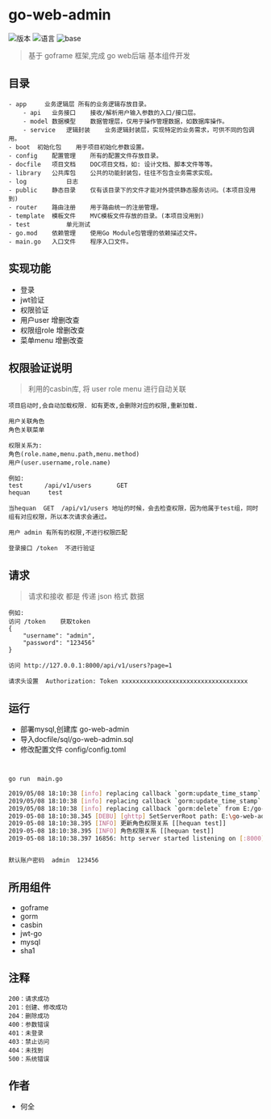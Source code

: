 # go-web-admin  

![版本](https://img.shields.io/badge/release-0.1.0-blue.svg)
![语言](https://img.shields.io/badge/language-golang1.12-blue.svg)
![base](https://img.shields.io/badge/env-goframe1.11.1-red.svg)


> 基于 goframe 框架,完成 go web后端 基本组件开发

## 目录

```
- app	  业务逻辑层	所有的业务逻辑存放目录。
    - api	业务接口	接收/解析用户输入参数的入口/接口层。
    - model	数据模型	数据管理层，仅用于操作管理数据，如数据库操作。
    - service	逻辑封装	业务逻辑封装层，实现特定的业务需求，可供不同的包调用。
- boot	初始化包	用于项目初始化参数设置。
- config	配置管理	所有的配置文件存放目录。
- docfile	项目文档	DOC项目文档，如: 设计文档、脚本文件等等。
- library	公共库包	公共的功能封装包，往往不包含业务需求实现。
- log           日志
- public	静态目录	仅有该目录下的文件才能对外提供静态服务访问。(本项目没用到)
- router	路由注册	用于路由统一的注册管理。
- template	模板文件	MVC模板文件存放的目录。(本项目没用到)
- test          单元测试
- go.mod	依赖管理	使用Go Module包管理的依赖描述文件。
- main.go	入口文件	程序入口文件。
```


## 实现功能
* 登录
* jwt验证
* 权限验证 
* 用户user      增删改查
* 权限组role    增删改查
* 菜单menu      增删改查



## 权限验证说明
>  利用的casbin库, 将  user  role  menu 进行自动关联

```
项目启动时,会自动加载权限. 如有更改,会删除对应的权限,重新加载.

用户关联角色  
角色关联菜单  

权限关系为:
角色(role.name,menu.path,menu.method)  
用户(user.username,role.name)

例如:
test      /api/v1/users       GET
hequan     test

当hequan  GET  /api/v1/users 地址的时候，会去检查权限，因为他属于test组，同时组有对应权限，所以本次请求会通过。

用户 admin 有所有的权限,不进行权限匹配

登录接口 /token  不进行验证
```

## 请求

> 请求和接收 都是 传递 json 格式 数据
```
例如:
访问 /token    获取token
{
	"username": "admin",
	"password": "123456"
}

访问 http://127.0.0.1:8000/api/v1/users?page=1
 
请求头设置  Authorization: Token xxxxxxxxxxxxxxxxxxxxxxxxxxxxxxxxxxx

```


##  运行

* 部署mysql,创建库 go-web-admin
* 导入docfile/sql/go-web-admin.sql
* 修改配置文件 config/config.toml


```bash


go run  main.go

2019/05/08 18:10:38 [info] replacing callback `gorm:update_time_stamp` from E:/go-web-admin/app/model/model.go:40
2019/05/08 18:10:38 [info] replacing callback `gorm:update_time_stamp` from E:/go-web-admin/app/model/model.go:41
2019/05/08 18:10:38 [info] replacing callback `gorm:delete` from E:/go-web-admin/app/model/model.go:42
2019-05-08 18:10:38.345 [DEBU] [ghttp] SetServerRoot path: E:\go-web-admin\public
2019-05-08 18:10:38.395 [INFO] 更新角色权限关系 [[hequan test]]
2019-05-08 18:10:38.395 [INFO] 角色权限关系 [[hequan test]]
2019-05-08 18:10:38.397 16856: http server started listening on [:8000]


默认账户密码  admin  123456
```

## 所用组件
* goframe
* gorm
* casbin
* jwt-go
* mysql
* sha1


## 注释


```
200：请求成功
201：创建、修改成功
204：删除成功
400：参数错误
401：未登录
403：禁止访问
404：未找到
500：系统错误
```


## 作者
* 何全

